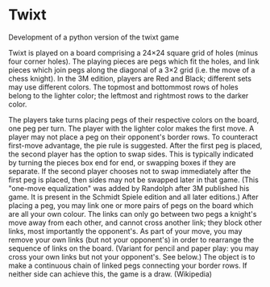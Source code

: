 # Twixt
 Development of a python version of the twixt game
 
 
Twixt is played on a board comprising a 24×24 square grid of holes (minus four corner holes). The playing pieces are pegs which fit the holes, and link pieces which join pegs along the diagonal of a 3×2 grid (i.e. the move of a chess knight). In the 3M edition, players are Red and Black; different sets may use different colors. The topmost and bottommost rows of holes belong to the lighter color; the leftmost and rightmost rows to the darker color.

The players take turns placing pegs of their respective colors on the board, one peg per turn.
The player with the lighter color makes the first move.
A player may not place a peg on their opponent's border rows.
To counteract first-move advantage, the pie rule is suggested. After the first peg is placed, the second player has the option to swap sides. This is typically indicated by turning the pieces box end for end, or swapping boxes if they are separate. If the second player chooses not to swap immediately after the first peg is placed, then sides may not be swapped later in that game. (This "one-move equalization" was added by Randolph after 3M published his game. It is present in the Schmidt Spiele edition and all later editions.)
After placing a peg, you may link one or more pairs of pegs on the board which are all your own colour. The links can only go between two pegs a knight's move away from each other, and cannot cross another link; they block other links, most importantly the opponent's. As part of your move, you may remove your own links (but not your opponent's) in order to rearrange the sequence of links on the board. (Variant for pencil and paper play: you may cross your own links but not your opponent's. See below.)
The object is to make a continuous chain of linked pegs connecting your border rows. If neither side can achieve this, the game is a draw.
(Wikipedia)
